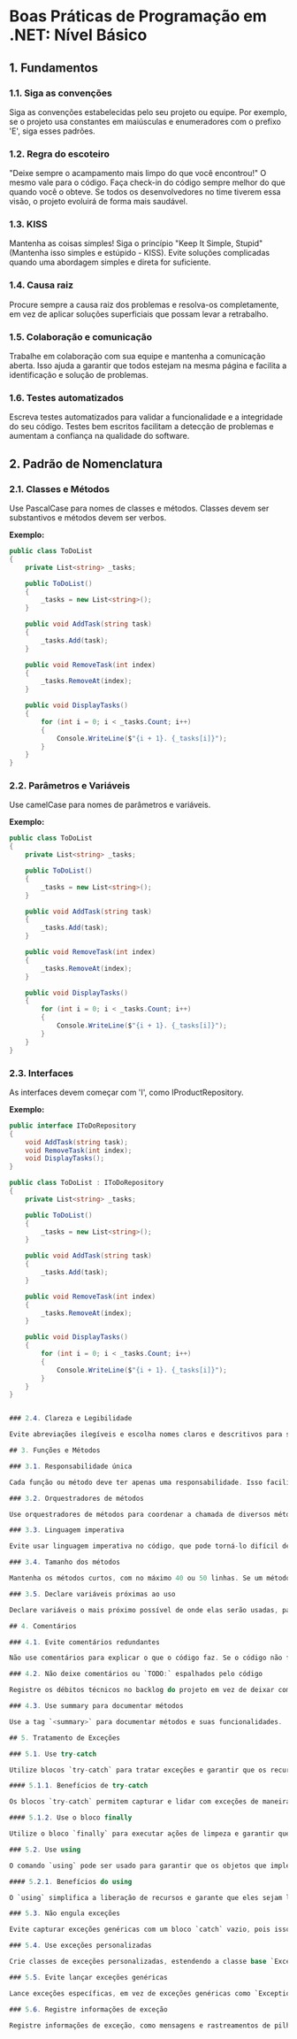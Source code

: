 # Boas Práticas de Programação em .NET: Nível Básico

## 1. Fundamentos

### 1.1. Siga as convenções

Siga as convenções estabelecidas pelo seu projeto ou equipe. Por exemplo, se o projeto usa constantes em maiúsculas e enumeradores com o prefixo 'E', siga esses padrões.

### 1.2. Regra do escoteiro

"Deixe sempre o acampamento mais limpo do que você encontrou!" O mesmo vale para o código. Faça check-in do código sempre melhor do que quando você o obteve. Se todos os desenvolvedores no time tiverem essa visão, o projeto evoluirá de forma mais saudável.

### 1.3. KISS

Mantenha as coisas simples! Siga o princípio "Keep It Simple, Stupid" (Mantenha isso simples e estúpido - KISS). Evite soluções complicadas quando uma abordagem simples e direta for suficiente.

### 1.4. Causa raiz

Procure sempre a causa raiz dos problemas e resolva-os completamente, em vez de aplicar soluções superficiais que possam levar a retrabalho.

### 1.5. Colaboração e comunicação

Trabalhe em colaboração com sua equipe e mantenha a comunicação aberta. Isso ajuda a garantir que todos estejam na mesma página e facilita a identificação e solução de problemas.

### 1.6. Testes automatizados

Escreva testes automatizados para validar a funcionalidade e a integridade do seu código. Testes bem escritos facilitam a detecção de problemas e aumentam a confiança na qualidade do software.

## 2. Padrão de Nomenclatura

### 2.1. Classes e Métodos

Use PascalCase para nomes de classes e métodos. Classes devem ser substantivos e métodos devem ser verbos.

**Exemplo:**

```csharp
public class ToDoList
{
    private List<string> _tasks;

    public ToDoList()
    {
        _tasks = new List<string>();
    }

    public void AddTask(string task)
    {
        _tasks.Add(task);
    }

    public void RemoveTask(int index)
    {
        _tasks.RemoveAt(index);
    }

    public void DisplayTasks()
    {
        for (int i = 0; i < _tasks.Count; i++)
        {
            Console.WriteLine($"{i + 1}. {_tasks[i]}");
        }
    }
}
```


### 2.2. Parâmetros e Variáveis

Use camelCase para nomes de parâmetros e variáveis.

**Exemplo:**

```csharp
public class ToDoList
{
    private List<string> _tasks;

    public ToDoList()
    {
        _tasks = new List<string>();
    }

    public void AddTask(string task)
    {
        _tasks.Add(task);
    }

    public void RemoveTask(int index)
    {
        _tasks.RemoveAt(index);
    }

    public void DisplayTasks()
    {
        for (int i = 0; i < _tasks.Count; i++)
        {
            Console.WriteLine($"{i + 1}. {_tasks[i]}");
        }
    }
}
```

### 2.3. Interfaces

As interfaces devem começar com 'I', como IProductRepository.

**Exemplo:**

```csharp
public interface IToDoRepository
{
    void AddTask(string task);
    void RemoveTask(int index);
    void DisplayTasks();
}

public class ToDoList : IToDoRepository
{
    private List<string> _tasks;

    public ToDoList()
    {
        _tasks = new List<string>();
    }

    public void AddTask(string task)
    {
        _tasks.Add(task);
    }

    public void RemoveTask(int index)
    {
        _tasks.RemoveAt(index);
    }

    public void DisplayTasks()
    {
        for (int i = 0; i < _tasks.Count; i++)
        {
            Console.WriteLine($"{i + 1}. {_tasks[i]}");
        }
    }
}


### 2.4. Clareza e Legibilidade

Evite abreviações ilegíveis e escolha nomes claros e descritivos para suas classes, métodos, variáveis e parâmetros.

## 3. Funções e Métodos

### 3.1. Responsabilidade única

Cada função ou método deve ter apenas uma responsabilidade. Isso facilita a leitura, a manutenção e os testes do código.

### 3.2. Orquestradores de métodos

Use orquestradores de métodos para coordenar a chamada de diversos métodos e executar uma operação complexa. Isso ajuda a manter o código modular e a separar as responsabilidades.

### 3.3. Linguagem imperativa

Evite usar linguagem imperativa no código, que pode torná-lo difícil de entender e de manter. Em vez disso, prefira uma abordagem mais declarativa, que descreve o que deve ser feito em vez de como fazê-lo.

### 3.4. Tamanho dos métodos

Mantenha os métodos curtos, com no máximo 40 ou 50 linhas. Se um método estiver ficando muito longo, considere refatorá-lo em métodos menores.

### 3.5. Declare variáveis próximas ao uso

Declare variáveis o mais próximo possível de onde elas serão usadas, para melhorar a legibilidade do código.

## 4. Comentários

### 4.1. Evite comentários redundantes

Não use comentários para explicar o que o código faz. Se o código não for claro, refatore-o para melhorar a legibilidade.

### 4.2. Não deixe comentários ou `TODO:` espalhados pelo código

Registre os débitos técnicos no backlog do projeto em vez de deixar comentários no código.

### 4.3. Use summary para documentar métodos

Use a tag `<summary>` para documentar métodos e suas funcionalidades.

## 5. Tratamento de Exceções

### 5.1. Use try-catch

Utilize blocos `try-catch` para tratar exceções e garantir que os recursos sejam liberados corretamente.

#### 5.1.1. Benefícios de try-catch

Os blocos `try-catch` permitem capturar e lidar com exceções de maneira apropriada, evitando que o programa encerre inesperadamente e garantindo que os recursos sejam liberados corretamente.

#### 5.1.2. Use o bloco finally

Utilize o bloco `finally` para executar ações de limpeza e garantir que os recursos sejam liberados, mesmo que uma exceção seja lançada. Isso ajuda a prevenir vazamentos de memória e outros problemas relacionados aos recursos.

### 5.2. Use using

O comando `using` pode ser usado para garantir que os objetos que implementam a interface `IDisposable` sejam liberados adequadamente.

#### 5.2.1. Benefícios do using

O `using` simplifica a liberação de recursos e garante que eles sejam liberados mesmo em caso de exceções, tornando o código mais seguro e fácil de manter.

### 5.3. Não engula exceções

Evite capturar exceções genéricas com um bloco `catch` vazio, pois isso pode ocultar erros e dificultar a depuração do código. Em vez disso, capture apenas as exceções específicas que você sabe como tratar.

### 5.4. Use exceções personalizadas

Crie classes de exceções personalizadas, estendendo a classe base `Exception`, quando precisar de exceções específicas para o domínio do seu aplicativo. Isso torna o código mais expressivo e fácil de entender.

### 5.5. Evite lançar exceções genéricas

Lance exceções específicas, em vez de exceções genéricas como `Exception`. Isso facilita a identificação e o tratamento adequado dos erros.

### 5.6. Registre informações de exceção

Registre informações de exceção, como mensagens e rastreamentos de pilha, em um sistema de log. Isso facilitará a depuração e análise de problemas no futuro.
